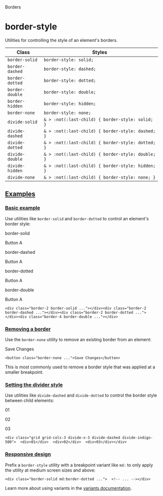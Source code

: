 <!--$-->

<!--/$-->

Borders

# border-style

Utilities for controlling the style of an element's borders.

| Class           | Styles                                            |
| --------------- | ------------------------------------------------- |
| `border-solid`  | `border-style: solid;`                            |
| `border-dashed` | `border-style: dashed;`                           |
| `border-dotted` | `border-style: dotted;`                           |
| `border-double` | `border-style: double;`                           |
| `border-hidden` | `border-style: hidden;`                           |
| `border-none`   | `border-style: none;`                             |
| `divide-solid`  | `& > :not(:last-child) { border-style: solid; }`  |
| `divide-dashed` | `& > :not(:last-child) { border-style: dashed; }` |
| `divide-dotted` | `& > :not(:last-child) { border-style: dotted; }` |
| `divide-double` | `& > :not(:last-child) { border-style: double; }` |
| `divide-hidden` | `& > :not(:last-child) { border-style: hidden; }` |
| `divide-none`   | `& > :not(:last-child) { border-style: none; }`   |

## [Examples](#examples)

### [Basic example](#basic-example)

Use utilities like `border-solid` and `border-dotted` to control an element's border style:

border-solid

Button A

border-dashed

Button A

border-dotted

Button A

border-double

Button A

```
<div class="border-2 border-solid ..."></div><div class="border-2 border-dashed ..."></div><div class="border-2 border-dotted ..."></div><div class="border-4 border-double ..."></div>
```

### [Removing a border](#removing-a-border)

Use the `border-none` utility to remove an existing border from an element:

Save Changes

```
<button class="border-none ...">Save Changes</button>
```

This is most commonly used to remove a border style that was applied at a smaller breakpoint.

### [Setting the divider style](#setting-the-divider-style)

Use utilities like `divide-dashed` and `divide-dotted` to control the border style between child elements:

01

02

03

```
<div class="grid grid-cols-3 divide-x-3 divide-dashed divide-indigo-500">  <div>01</div>  <div>02</div>  <div>03</div></div>
```

### [Responsive design](#responsive-design)

Prefix <!-- -->a<!-- --> `border-style` utility<!-- --> <!-- -->with a breakpoint variant like `md:` to only apply the utility at <!-- -->medium<!-- --> <!-- -->screen sizes and above:

```
<div class="border-solid md:border-dotted ...">  <!-- ... --></div>
```

Learn more about using variants in the [variants documentation](/docs/hover-focus-and-other-states).

<!--$-->

<!--/$-->
